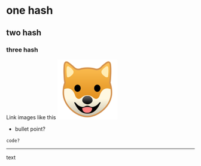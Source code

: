 # one hash
## two hash
### three hash
Link images like this 
![this](images/test.jpg)
- bullet point?
```
code?
```
---
text
